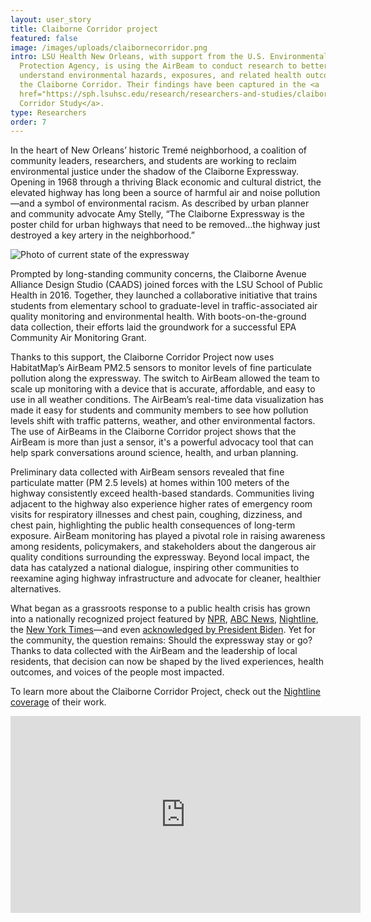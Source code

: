 ```yaml
---
layout: user_story
title: Claiborne Corridor project
featured: false
image: /images/uploads/claibornecorridor.png
intro: LSU Health New Orleans, with support from the U.S. Environmental
  Protection Agency, is using the AirBeam to conduct research to better
  understand environmental hazards, exposures, and related health outcomes in
  the Claiborne Corridor. Their findings have been captured in the <a
  href="https://sph.lsuhsc.edu/research/researchers-and-studies/claiborne-corridor-study//">Claiborne
  Corridor Study</a>.
type: Researchers
order: 7
---
```

In the heart of New Orleans’ historic Tremé neighborhood, a coalition of community leaders, researchers, and students are working to reclaim environmental justice under the shadow of the Claiborne Expressway. Opening in 1968 through a thriving Black economic and cultural district, the elevated highway has long been a source of harmful air and noise pollution—and a symbol of environmental racism. As described by urban planner and community advocate Amy Stelly, “The Claiborne Expressway is the poster child for urban highways that need to be removed…the highway just destroyed a key artery in the neighborhood.”

![](/images/uploads/unnamed.jpg "Photo of current state of the expressway")

Prompted by long-standing community concerns, the Claiborne Avenue Alliance Design Studio (CAADS) joined forces with the LSU School of Public Health in 2016. Together, they launched a collaborative initiative that trains students from elementary school to graduate-level in traffic-associated air quality monitoring and environmental health. With boots-on-the-ground data collection, their efforts laid the groundwork for a successful EPA Community Air Monitoring Grant.

Thanks to this support, the Claiborne Corridor Project now uses HabitatMap’s AirBeam PM2.5 sensors to monitor levels of fine particulate pollution along the expressway. The switch to AirBeam allowed the team to scale up monitoring with a device that is accurate, affordable, and easy to use in all weather conditions. The AirBeam’s real-time data visualization has made it easy for students and community members to see how pollution levels shift with traffic patterns, weather, and other environmental factors. The use of AirBeams in the Claiborne Corridor project shows that the AirBeam is more than just a sensor, it's a powerful advocacy tool that can help spark conversations around science, health, and urban planning. 

Preliminary data collected with AirBeam sensors revealed that fine particulate matter (PM 2.5 levels) at homes within 100 meters of the highway consistently exceed health-based standards. Communities living adjacent to the highway also experience higher rates of emergency room visits for respiratory illnesses and chest pain, coughing, dizziness, and chest pain, highlighting the public health consequences of long-term exposure. AirBeam monitoring has played a pivotal role in raising awareness among residents, policymakers, and stakeholders about the dangerous air quality conditions surrounding the expressway. Beyond local impact, the data has catalyzed a national dialogue, inspiring other communities to reexamine aging highway infrastructure and advocate for cleaner, healthier alternatives. 

What began as a grassroots response to a public health crisis has grown into a nationally recognized project featured by [NPR](https://www.npr.org/2023/12/15/1219755917/how-do-you-address-highways-that-have-cut-through-communities), [ABC News](https://www.youtube.com/watch?v=Ecx9lQGajgo), [Nightline](https://abcnews.go.com/US/highway-traffic-pollution-puts-communities-color-greater-health/story?id=103340992), the [New York Times](https://www.nytimes.com/interactive/2021/05/27/climate/us-cities-highway-removal.html?searchResultPosition=1)—and even [acknowledged by President Biden](https://www.wwno.org/news/2023-03-01/federal-funding-to-reconnect-claiborne-approved-but-a-fraction-of-what-city-state-sought). Yet for the community, the question remains: Should the expressway stay or go? Thanks to data collected with the AirBeam and the leadership of local residents, that decision can now be shaped by the lived experiences, health outcomes, and voices of the people most impacted.

T﻿o learn more about the Claiborne Corridor Project, check out the [Nightline coverage](https://www.youtube.com/watch?v=Ecx9lQGajgo) of their work. 

<iframe width="560" height="315" src="https://www.youtube.com/embed/Ecx9lQGajgo?si=meUkfRy4r824EMW4" title="YouTube video player" frameborder="0" allow="accelerometer; autoplay; clipboard-write; encrypted-media; gyroscope; picture-in-picture; web-share" referrerpolicy="strict-origin-when-cross-origin" allowfullscreen></iframe>
